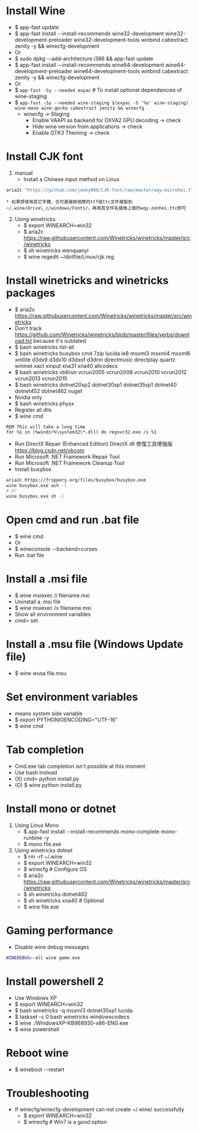 Install Wine
=====
* $ app-fast update
* $ app-fast install --install-recommends wine32-development wine32-development-preloader wine32-development-tools winbind cabextract zenity -y && winecfg-development
* Or
* $ sudo dpkg --add-architecture i386 && app-fast update
* $ app-fast install --install-recommends wine64-development wine64-development-preloader wine64-development-tools winbind cabextract zenity -y && winecfg-development
* Or
* $ `app-fast -Sy --needed expac` # To install optional dependencies of wine-staging
* $ `app-fast -Sy --needed wine-staging $(expac -S '%o' wine-staging) wine-mono wine-gecko cabextract zenity && winecfg`
    * winecfg -> Staging
        * Enable VAAPI as backend for DXVA2 GPU decoding -> check
        * Hide wine version from applications -> check
        * Enable GTK3 Theming -> check

Install CJK font
=====
1. manual
    * Install a Chinese input method on Linux
```sh
aria2c "https://github.com/joeky888/CJK-font/raw/master/wqy-microhei.ttc" -d / -o ~/.wine/drive_c/windows/Fonts/wqy-microhei.ttc && wine regedit ~/dotfile/Linux/cjk.reg
```
    * 如果想使用其它字體，也可直接將相應的ttf或ttc文件複製到~/.wine/drive\_c/windows/Fonts/，再用其文件名替換上面的wqy-zenhei.ttc即可
2. Using winetricks
    * $ export WINEARCH=win32
    * $ aria2c https://raw.githubusercontent.com/Winetricks/winetricks/master/src/winetricks
    * $ sh winetricks wenquanyi
    * $ wine regedit ~/dotfile/Linux/cjk.reg

Install winetricks and winetricks packages
=====
* $ aria2c https://raw.githubusercontent.com/Winetricks/winetricks/master/src/winetricks
* Don't track https://github.com/Winetricks/winetricks/blob/master/files/verbs/download.txt because it's outdated
* $ bash winetricks list-all
* $ bash winetricks busybox cmd 7zip lucida ie8 msxml3 msxml4 msxml6 xmllite d3dx9 d3dx10 d3dxof d3drm directmusic directplay quartz wininet xact xinput xna31 xna40 allcodecs
* $ bash winetricks vb6run vcrun2005 vcrun2008 vcrun2010 vcrun2012 vcrun2013 vcrun2015
* $ bash winetricks dotnet20sp2 dotnet30sp1 dotnet35sp1 dotnet40 dotnet452 dotnet462 nuget
* Nvidia only
* $ bash winetricks physx
* Register all dlls
* $ wine cmd
```dosbatch
REM This will take a long time
for %1 in (%windir%\system32\*.dll) do regsvr32.exe /s %1
```
* Run DirectX Repair (Enhanced Edition) DirectX dll 修復工具增強版 https://blog.csdn.net/vbcom
* Run Microsoft .NET Framework Repair Tool
* Run Microsoft .NET Framework Cleanup Tool
* Install busybox
```sh
aria2c https://frippery.org/files/busybox/busybox.exe
wine busybox.exe ash -l
# Or
wine busybox.exe sh -l
```

Open cmd and run .bat file
=====
* $ wine cmd
* Or
* $ wineconsole --backend=curses
* Run .bat file

Install a .msi file
=====
* $ wine msiexec /i filename.msi
* Uninstall a .msi file
* $ wine msiexec /x filename.msi
* Show all environment variables
* cmd> set

Install a .msu file (Windows Update file)
=====
* $ wine wusa file.msu

Set environment variables
=====
* means system side variable
* $ export PYTHONIOENCODING="UTF-16"
* $ wine cmd

Tab completion
=====
* Cmd.exe tab completion isn't possible at this moment
* Use bash instead
* (X) cmd> python install.py
* (O) $ wine python install.py

Install mono or dotnet
=====
1. Using Linux Mono
    * $ app-fast install --install-recommends mono-complete mono-runtime -y
    * $ mono file.exe
2. Using winetricks dotnet
    * $ rm -rf ~/.wine
    * $ export WINEARCH=win32
    * $ winecfg # Configure OS
    * $ aria2c https://raw.githubusercontent.com/Winetricks/winetricks/master/src/winetricks
    * $ sh winetricks dotnet462
    * $ sh winetricks xna40 # Optional
    * $ wine file.exe

Gaming performance
=====
* Disable wine debug messages
```sh
WINEDEBUG=-all wine game.exe
```

Install powershell 2
=====
* Use Windows XP
* $ export WINEARCH=win32
* $ bash winetricks -q msxml3 dotnet35sp1 lucida
* $ taskset -c 0 bash winetricks windowscodecs
* $ wine ./WindowsXP-KB968930-x86-ENG.exe
* $ wine powershell

Reboot wine
=====
* $ wineboot --restart

Troubleshooting
=====
* If winecfg/winecfg-development can not create ~/.wine/ successfully
    * $ export WINEARCH=win32
    * $ winecfg # Win7 is a good option
